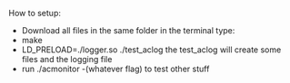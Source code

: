 How to setup:

- Download all files in the same folder
in the terminal type:
- make
- LD_PRELOAD=./logger.so ./test_aclog
the test_aclog will create some files and the logging file
- run ./acmonitor -(whatever flag) to test other stuff
